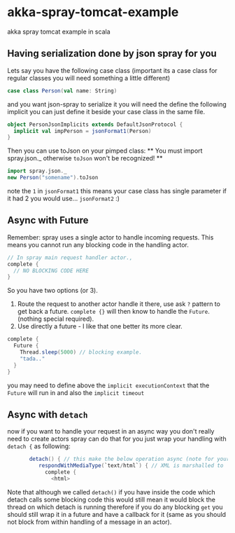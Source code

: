 akka-spray-tomcat-example
=========================

akka spray tomcat example in scala

## Having serialization done by json spray for you

Lets say you have the following case class (important its a case class for regular classes you will need something a little different)

```scala
case class Person(val name: String)
```

and you want json-spray to serialize it you will need the define the following implicit
you can just define it beside your case class in the same file.

```scala
object PersonJsonImplicits extends DefaultJsonProtocol {
  implicit val impPerson = jsonFormat1(Person)
}
```

Then you can use toJson on your pimped class:
** You must import spray.json._ otherwise `toJson` won't be recognized! **
```scala
import spray.json._
new Person("somename").toJson
```

note the `1` in `jsonFormat1` this means your case class has single parameter if it had 2  you would use... `jsonFormat2` :)

## Async with Future
Remember: spray uses a single actor to handle incoming requests.  This means you cannot run any blocking code in the handling actor.

```scala
// In spray main request handler actor.,
complete {
  // NO BLOCKING CODE HERE
}
```

So you have two options (or 3).
1. Route the request to another actor handle it there, use ask `?` pattern to get back a future.  `complete {}` will then know to handle the `Future`. (nothing special required).
2. Use directly a future - I like that one better its more clear.

```scala
complete {
  Future {
    Thread.sleep(5000) // blocking example.
    "tada.."
  }
}
```

you may need to define above the `implicit executionContext` that the `Future` will run in and also the `implicit timeout`

## Async with `detach`
now if you want to handle your request in an async way you don't really need to create actors
spray can do that for you just wrap your handling with `detach {` as following:

```scala
       detach() { // this make the below operation async (note for your app to really be async you should  not block the underlying thread!)
          respondWithMediaType(`text/html`) { // XML is marshalled to `text/xml` by default, so we simply override here
            complete {
              <html>
```
Note that although we called `detach()` if you have inside the code which detach calls some blocking code
this would still mean it would block the thread on which detach is running therefore if you do any blocking `get` you should
still wrap it in a future and have a callback for it (same as you should not block from within handling of a message in an actor).
